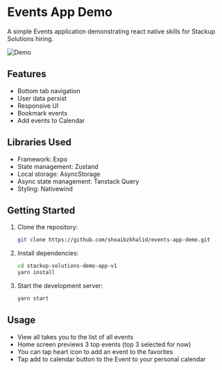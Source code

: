 # Events App Demo

A simple Events application demonstrating react native skills for Stackup Solutions hiring.

![Demo](demo.gif)

## Features

- Bottom tab navigation
- User data persist
- Responsive UI
- Bookmark events
- Add events to Calendar

## Libraries Used

- Framework: Expo
- State management: Zustand
- Local storage: AsyncStorage
- Async state management: Tanstack Query
- Styling: Nativewind

## Getting Started

1. Clone the repository:
   ```bash
   git clone https://github.com/shoaibzkhalid/events-app-demo.git
   ```
2. Install dependencies:
   ```bash
   cd stackup-solutions-demo-app-v1
   yarn install
   ```
3. Start the development server:
   ```bash
   yarn start
   ```

## Usage

- View all takes you to the list of all events
- Home screen previews 3 top events (top 3 selected for now)
- You can tap heart icon to add an event to the favorites
- Tap add to calendar button to the Event to your personal calendar
